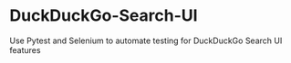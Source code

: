 # DuckDuckGo-Search-UI
Use Pytest and Selenium to automate testing for DuckDuckGo Search UI features
